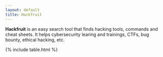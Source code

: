 ```yaml
---
layout: default
title: Hackfruit
---
```


<div id="intro">
    <p>
        <b>Hackfruit</b> is an easy search tool that finds hacking tools, commands and cheat sheets. It helps cybersecurity learing and trainings, CTFs, bug bounty, ethical hacking, etc.
    </p>
</div>

{% include table.html %}